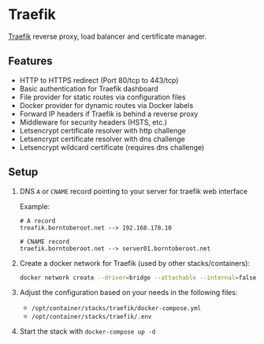 # Traefik

[Traefik][traefik_website] reverse proxy, load balancer and certificate manager.

## Features

- HTTP to HTTPS redirect (Port 80/tcp to 443/tcp)
- Basic authentication for Traefik dashboard
- File provider for static routes via configuration files
- Docker provider for dynamic routes via Docker labels
- Forward IP headers if Traefik is behind a reverse proxy
- Middleware for security headers (HSTS, etc.)
- Letsencrypt certificate resolver with http challenge
- Letsencrypt certificate resolver with dns challenge
- Letsencrypt wildcard certificate (requires dns challenge)

## Setup

1. DNS `A` or `CNAME` record pointing to your server for traefik web interface

   Example:

   ```plaintext
   # A record
   treafik.borntoberoot.net --> 192.168.178.10

   # CNAME record
   traefik.borntoberoot.net --> server01.borntoberoot.net
   ```

2. Create a docker network for Traefik (used by other stacks/containers):

   ```bash
   docker network create --driver=bridge --attachable --internal=false traefik_proxy
   ```

3. Adjust the configuration based on your needs in the following files:

   - `/opt/container/stacks/traefik/docker-compose.yml`
   - `/opt/container/stacks/traefik/.env`

4. Start the stack with `docker-compose up -d`

[traefik_website]: https://traefik.io/
